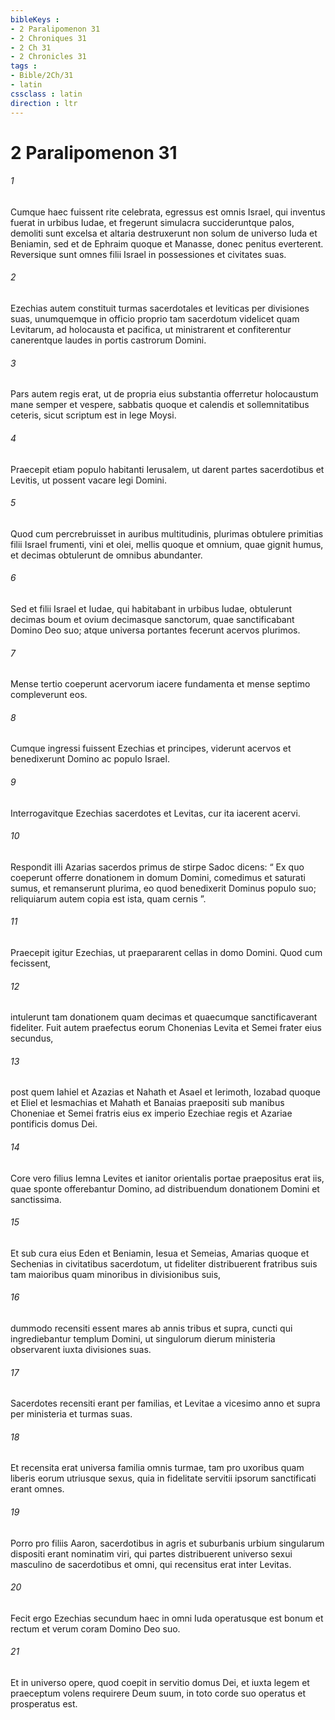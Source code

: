 ```yaml
---
bibleKeys : 
- 2 Paralipomenon 31
- 2 Chroniques 31
- 2 Ch 31
- 2 Chronicles 31
tags : 
- Bible/2Ch/31
- latin
cssclass : latin
direction : ltr
---
```


# 2 Paralipomenon 31

###### 1
Cumque haec fuissent rite celebrata, egressus est omnis Israel, qui inventus fuerat in urbibus Iudae, et fregerunt simulacra succideruntque palos, demoliti sunt excelsa et altaria destruxerunt non solum de universo Iuda et Beniamin, sed et de Ephraim quoque et Manasse, donec penitus everterent. Reversique sunt omnes filii Israel in possessiones et civitates suas.
###### 2
Ezechias autem constituit turmas sacerdotales et leviticas per divisiones suas, unumquemque in officio proprio tam sacerdotum videlicet quam Levitarum, ad holocausta et pacifica, ut ministrarent et confiterentur canerentque laudes in portis castrorum Domini.
###### 3
Pars autem regis erat, ut de propria eius substantia offerretur holocaustum mane semper et vespere, sabbatis quoque et calendis et sollemnitatibus ceteris, sicut scriptum est in lege Moysi.
###### 4
Praecepit etiam populo habitanti Ierusalem, ut darent partes sacerdotibus et Levitis, ut possent vacare legi Domini.
###### 5
Quod cum percrebruisset in auribus multitudinis, plurimas obtulere primitias filii Israel frumenti, vini et olei, mellis quoque et omnium, quae gignit humus, et decimas obtulerunt de omnibus abundanter. 
###### 6
Sed et filii Israel et Iudae, qui habitabant in urbibus Iudae, obtulerunt decimas boum et ovium decimasque sanctorum, quae sanctificabant Domino Deo suo; atque universa portantes fecerunt acervos plurimos.
###### 7
Mense tertio coeperunt acervorum iacere fundamenta et mense septimo compleverunt eos. 
###### 8
Cumque ingressi fuissent Ezechias et principes, viderunt acervos et benedixerunt Domino ac populo Israel. 
###### 9
Interrogavitque Ezechias sacerdotes et Levitas, cur ita iacerent acervi. 
###### 10
Respondit illi Azarias sacerdos primus de stirpe Sadoc dicens: “ Ex quo coeperunt offerre donationem in domum Domini, comedimus et saturati sumus, et remanserunt plurima, eo quod benedixerit Dominus populo suo; reliquiarum autem copia est ista, quam cernis ”.
###### 11
Praecepit igitur Ezechias, ut praepararent cellas in domo Domini. Quod cum fecissent, 
###### 12
intulerunt tam donationem quam decimas et quaecumque sanctificaverant fideliter. Fuit autem praefectus eorum Chonenias Levita et Semei frater eius secundus, 
###### 13
post quem Iahiel et Azazias et Nahath et Asael et Ierimoth, Iozabad quoque et Eliel et Iesmachias et Mahath et Banaias praepositi sub manibus Choneniae et Semei fratris eius ex imperio Ezechiae regis et Azariae pontificis domus Dei.
###### 14
Core vero filius Iemna Levites et ianitor orientalis portae praepositus erat iis, quae sponte offerebantur Domino, ad distribuendum donationem Domini et sanctissima. 
###### 15
Et sub cura eius Eden et Beniamin, Iesua et Semeias, Amarias quoque et Sechenias in civitatibus sacerdotum, ut fideliter distribuerent fratribus suis tam maioribus quam minoribus in divisionibus suis, 
###### 16
dummodo recensiti essent mares ab annis tribus et supra, cuncti qui ingrediebantur templum Domini, ut singulorum dierum ministeria observarent iuxta divisiones suas.
###### 17
Sacerdotes recensiti erant per familias, et Levitae a vicesimo anno et supra per ministeria et turmas suas. 
###### 18
Et recensita erat universa familia omnis turmae, tam pro uxoribus quam liberis eorum utriusque sexus, quia in fidelitate servitii ipsorum sanctificati erant omnes. 
###### 19
Porro pro filiis Aaron, sacerdotibus in agris et suburbanis urbium singularum dispositi erant nominatim viri, qui partes distribuerent universo sexui masculino de sacerdotibus et omni, qui recensitus erat inter Levitas.
###### 20
Fecit ergo Ezechias secundum haec in omni Iuda operatusque est bonum et rectum et verum coram Domino Deo suo. 
###### 21
Et in universo opere, quod coepit in servitio domus Dei, et iuxta legem et praeceptum volens requirere Deum suum, in toto corde suo operatus et prosperatus est.
